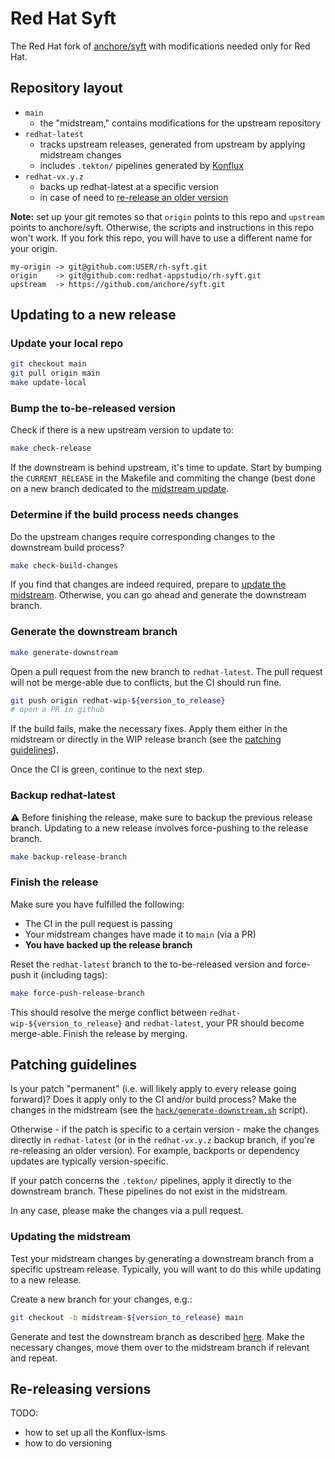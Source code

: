 # Red Hat Syft

The Red Hat fork of [anchore/syft][upstream-syft] with modifications needed only
for Red Hat.

## Repository layout

* `main`
  * the "midstream," contains modifications for the upstream repository
* `redhat-latest`
  * tracks upstream releases, generated from upstream by applying midstream changes
  * includes `.tekton/` pipelines generated by [Konflux][konflux-docs]
* `redhat-vx.y.z`
  * backs up redhat-latest at a specific version
  * in case of need to [re-release an older version](#re-releasing-versions)

**Note:** set up your git remotes so that `origin` points to this repo and `upstream`
points to anchore/syft. Otherwise, the scripts and instructions in this repo won't
work. If you fork this repo, you will have to use a different name for your origin.

```text
my-origin -> git@github.com:USER/rh-syft.git
origin    -> git@github.com:redhat-appstudio/rh-syft.git
upstream  -> https://github.com/anchore/syft.git
```

## Updating to a new release

### Update your local repo

```bash
git checkout main
git pull origin main
make update-local
```

### Bump the to-be-released version

Check if there is a new upstream version to update to:

```bash
make check-release
```

If the downstream is behind upstream, it's time to update. Start by bumping the
`CURRENT_RELEASE` in the Makefile and commiting the change (best done on a new branch
dedicated to the [midstream update](#updating-the-midstream).

<!-- TODO: Do we need to update one by one? Can we skip versions?
     Probably don't jump more than one minor release at a time. -->

### Determine if the build process needs changes

Do the upstream changes require corresponding changes to the downstream build process?

```bash
make check-build-changes
```

If you find that changes are indeed required, prepare to [update the midstream](#updating-the-midstream).
Otherwise, you can go ahead and generate the downstream branch.

### Generate the downstream branch

```bash
make generate-downstream
```

Open a pull request from the new branch to `redhat-latest`. The pull request will
not be merge-able due to conflicts, but the CI should run fine.

```bash
git push origin redhat-wip-${version_to_release}
# open a PR in github
```

If the build fails, make the necessary fixes. Apply them either in the midstream
or directly in the WIP release branch (see the [patching guidelines](#patching-guidelines)).

Once the CI is green, continue to the next step.

### Backup redhat-latest

:warning: Before finishing the release, make sure to backup the previous release
branch. Updating to a new release involves force-pushing to the release branch.

```bash
make backup-release-branch
```

### Finish the release

Make sure you have fulfilled the following:

* The CI in the pull request is passing
* Your midstream changes have made it to `main` (via a PR)
* **You have backed up the release branch**

Reset the `redhat-latest` branch to the to-be-released version and force-push it
(including tags):

```bash
make force-push-release-branch
```

This should resolve the merge conflict between `redhat-wip-${version_to_release}`
and `redhat-latest`, your PR should become merge-able. Finish the release by merging.

<!-- TODO: There might more Konflux stuff to deal with after this -->

## Patching guidelines

Is your patch "permanent" (i.e. will likely apply to every release going forward)?
Does it apply only to the CI and/or build process? Make the changes in the midstream
(see the [`hack/generate-downstream.sh`](hack/generate-downstream.sh) script).

Otherwise - if the patch is specific to a certain version - make the changes directly
in `redhat-latest` (or in the `redhat-vx.y.z` backup branch, if you're re-releasing
an older version). For example, backports or dependency updates are typically
version-specific.

If your patch concerns the `.tekton/` pipelines, apply it directly to the downstream
branch. These pipelines do not exist in the midstream.

In any case, please make the changes via a pull request.

### Updating the midstream

Test your midstream changes by generating a downstream branch from a specific upstream
release. Typically, you will want to do this while updating to a new release.

Create a new branch for your changes, e.g.:

```bash
git checkout -b midstream-${version_to_release} main
```

Generate and test the downstream branch as described [here](#generate-the-downstream-branch).
Make the necessary changes, move them over to the midstream branch if relevant
and repeat.

## Re-releasing versions

TODO:

* how to set up all the Konflux-isms
* how to do versioning

[upstream-syft]: https://github.com/anchore/syft
[konflux-docs]: https://redhat-appstudio.github.io/appstudio.docs.ui.io/
